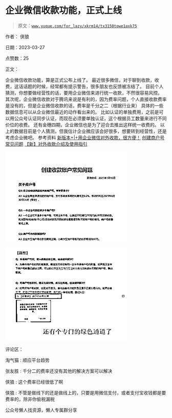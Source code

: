# 企业微信收款功能，正式上线

> 原文：[`www.yuque.com/for_lazy/xkrm14/tx3150towe1axk75`](https://www.yuque.com/for_lazy/xkrm14/tx3150towe1axk75)

作者： 侠狼

日期：2023-03-27

点赞数：25

正文：

企业微信收款功能，算是正式公布上线了。 最近很多微信，对于聊到收款，收费，这话话题的时候，经常都有提示警告，很多朋友也反馈被冻结了。 目前个人猜测，你想要做经营性的话，要用企业微信来进行统一收款，不然很容易风控。 其次呢，企业微信收款对于腾讯来说是有利的，因为费率问题，个人直接收款费率是没有的，但是企业微信收款的话，费率是千分之二（根据行业来） 具体的一些数据信息可以从企业微信最近的动作看出来的。 比如认证的单独费用，之前是可以用公众号认证同步认证，而现在必须要单独认证，这个根据员工数量来进行不同价位的收费。 还有金穗四期，企业微信也是为了迎合去推出这样统一收费的。 以上的数据目前是个人猜测，但我估计企业微应该会好很多，想要转到经营性，还是考虑企业微吧。 参考资料 [新版本+|+用企业微信对外收款，很方便！](https://mp.weixin.qq.com/s/YZXbvKp9fNbOGHdFRiWmzQ) [创建商户号常见问题](https://doc.weixin.qq.com/txdoc/apply_page?k=AJEAIQdfAAoBcMP5rvAA0AngbdAFw&docid=w3_AA0AngbdAFwPce7YYyrTjiq77soJw) [【新】对外收款介绍及使用指引](https://doc.weixin.qq.com/txdoc/apply_page?k=AJEAIQdfAAoJEY36BSAP8A4wZ1ACc&docid=w3_AEUAmAbDAK4NKq9u0UVRUG4W6qb0q)

![](img/f0a3ef29d03d5bb8f648f6817814bdb0.png)  

![](img/040006beac3a16e44690365be2487a62.png)  

评论区：

淘气猫 : 顺应平台趋势

张友胜 : 千分二的费率还没有其他的解决方案可以解决

侠狼 : 这个费率已经很低了啊

侠狼 : 不管是做线下的还是做线上的，只要是用微信支付，或者支付宝收钱都是要费率的，除非你偷税漏税

公众号懒人找资源，懒人专属群分享


